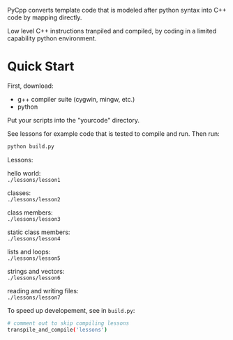 
PyCpp converts template code that is modeled 
after python syntax into C++ code by mapping directly.

Low level C++ instructions tranpiled and compiled, by coding in a 
limited capability python environment. 

# Quick Start

First, download:
- g++ compiler suite (cygwin, mingw, etc.)
- python

Put your scripts into the "yourcode" directory. 

See lessons for example code that is tested to compile
and run. Then run:
```bash
python build.py
``` 

Lessons:

hello world:  
`./lessons/lesson1`

classes:  
`./lessons/lesson2`

class members:  
`./lessons/lesson3`

static class members:  
`./lessons/lesson4`

lists and loops:  
`./lessons/lesson5`

strings and vectors:  
`./lessons/lesson6`

reading and writing files:  
`./lessons/lesson7`

To speed up developement, see in `build.py`:
```bash
# comment out to skip compiling lessons
transpile_and_compile('lessons')
```
